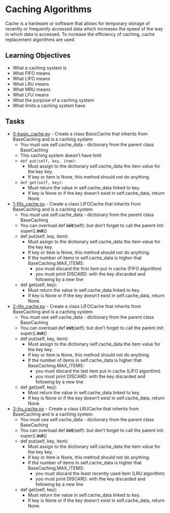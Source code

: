 # Caching Algorithms

Cache is a hardware or software that allows for temporary storage of recently or frequently accessed data which increases the speed of the way in which data is accessed. To increase the efficiency of caching, cache replacement algorithms are used

## Learning Objectives

* What a caching system is
* What FIFO means
* What LIFO means
* What LRU means
* What MRU means
* What LFU means
* What the purpose of a caching system
* What limits a caching system have

## Tasks

* [0-basic_cache.py](0-basic_cache.py) - Create a class BasicCache that inherits from BaseCaching and is a caching system:
  * You must use self.cache_data - dictionary from the parent class BaseCaching
  * This caching system doesn’t have limit
  * `def put(self, key, item)`:
    * Must assign to the dictionary self.cache_data the item value for the key key.
    * If key or item is None, this method should not do anything.
  * `def get(self, key)`:
    * Must return the value in self.cache_data linked to key.
    * If key is None or if the key doesn’t exist in self.cache_data, return None.
* [1-fifo_cache.py](1-fifo_cache.py) - Create a class LIFOCache that inherits from BaseCaching and is a caching system:
  * You must use self.cache_data - dictionary from the parent class BaseCaching
  * You can overload def __init__(self): but don’t forget to call the parent init: super().__init__()
  * def put(self, key, item):
    * Must assign to the dictionary self.cache_data the item value for the key key.
    * If key or item is None, this method should not do anything.
    * If the number of items in self.cache_data is higher that BaseCaching.MAX_ITEMS:
      * you must discard the first item put in cache (FIFO algorithm)
      * you must print DISCARD: with the key discarded and following by a new line
  * def get(self, key):
    * Must return the value in self.cache_data linked to key.
    * If key is None or if the key doesn’t exist in self.cache_data, return None.
* [2-lifo_cache.py](2-lifo_cache.py) - Create a class LIFOCache that inherits from BaseCaching and is a caching system:
  * You must use self.cache_data - dictionary from the parent class BaseCaching
  * You can overload def __init__(self): but don’t forget to call the parent init: super().__init__()
  * def put(self, key, item):
    * Must assign to the dictionary self.cache_data the item value for the key key.
    * If key or item is None, this method should not do anything.
    * If the number of items in self.cache_data is higher that BaseCaching.MAX_ITEMS:
      * you must discard the last item put in cache (LIFO algorithm)
      * you must print DISCARD: with the key discarded and following by a new line
  * def get(self, key):
    * Must return the value in self.cache_data linked to key.
    * If key is None or if the key doesn’t exist in self.cache_data, return None.
* [3-lru_cache.py](3-lru_cache.py) - Create a class LRUCache that inherits from BaseCaching and is a caching system:
  * You must use self.cache_data - dictionary from the parent class BaseCaching
  * You can overload def __init__(self): but don’t forget to call the parent init: super().__init__()
  * def put(self, key, item):
    * Must assign to the dictionary self.cache_data the item value for the key key.
    * If key or item is None, this method should not do anything.
    * If the number of items in self.cache_data is higher that BaseCaching.MAX_ITEMS:
      * you must discard the least recently used item (LRU algorithm)
      * you must print DISCARD: with the key discarded and following by a new line
  * def get(self, key):
    * Must return the value in self.cache_data linked to key.
    * If key is None or if the key doesn’t exist in self.cache_data, return None.
